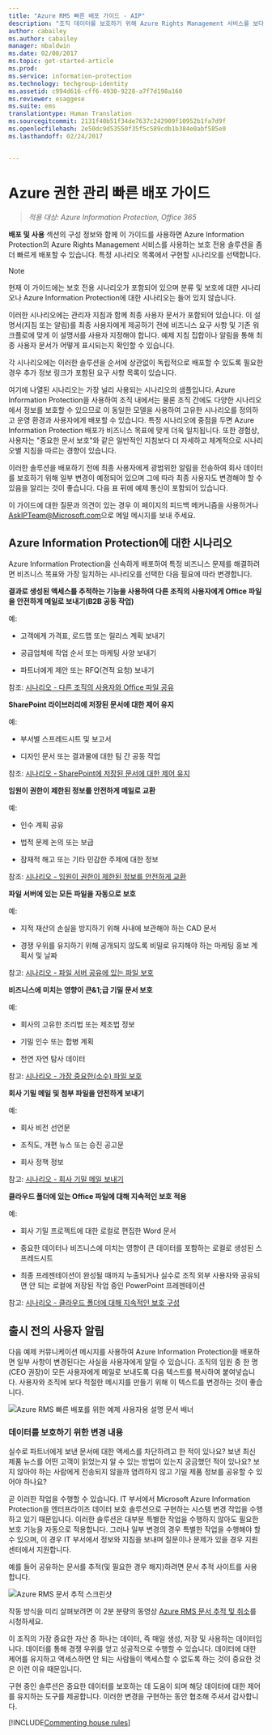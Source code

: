 ```yaml
---
title: "Azure RMS 빠른 배포 가이드 - AIP"
description: "조직 데이터를 보호하기 위해 Azure Rights Management 서비스를 보다 빠르게 배포하고 사용하는 방법을 설명하는 가이드입니다. 먼저 특정 시나리오 목록에서 구현할 시나리오를 선택합니다."
author: cabailey
ms.author: cabailey
manager: mbaldwin
ms.date: 02/08/2017
ms.topic: get-started-article
ms.prod: 
ms.service: information-protection
ms.technology: techgroup-identity
ms.assetid: c994d616-cff6-4930-9228-a7f7d198a160
ms.reviewer: esaggese
ms.suite: ems
translationtype: Human Translation
ms.sourcegitcommit: 2131f40b51f34de7637c242909f10952b1fa7d9f
ms.openlocfilehash: 2e50dc9d53550f35f5c589cdb1b384e0abf585e0
ms.lasthandoff: 02/24/2017


---
```


# <a name="rapid-deployment-guide-for-azure-rights-management"></a>Azure 권한 관리 빠른 배포 가이드

>*적용 대상: Azure Information Protection, Office 365*

**배포 및 사용** 섹션의 구성 정보와 함께 이 가이드를 사용하면 Azure Information Protection의 Azure Rights Management 서비스를 사용하는 보호 전용 솔루션을 좀 더 빠르게 배포할 수 있습니다. 특정 시나리오 목록에서 구현할 시나리오를 선택합니다.

> [!NOTE]
> 현재 이 가이드에는 보호 전용 시나리오가 포함되어 있으며 분류 및 보호에 대한 시나리오나 Azure Information Protection에 대한 시나리오는 들어 있지 않습니다. 

이러한 시나리오에는 관리자 지침과 함께 최종 사용자 문서가 포함되어 있습니다. 이 설명서(지침 또는 알림)를 최종 사용자에게 제공하기 전에 비즈니스 요구 사항 및 기존 워크플로에 맞게 이 설명서를 사용자 지정해야 합니다. 예제 지침 집합이나 알림을 통해 최종 사용자 문서가 어떻게 표시되는지 확인할 수 있습니다.

각 시나리오에는 이러한 솔루션을 순서에 상관없이 독립적으로 배포할 수 있도록 필요한 경우 추가 정보 링크가 포함된 요구 사항 목록이 있습니다.

여기에 나열된 시나리오는 가장 널리 사용되는 시나리오의 샘플입니다. Azure Information Protection을 사용하여 조직 내에서는 물론 조직 간에도 다양한 시나리오에서 정보를 보호할 수 있으므로 이 동일한 모델을 사용하여 고유한 시나리오를 정의하고 운영 환경과 사용자에게 배포할 수 있습니다. 특정 시나리오에 중점을 두면 Azure Information Protection 배포가 비즈니스 목표에 맞게 더욱 일치됩니다. 또한 경험상, 사용자는 "중요한 문서 보호"와 같은 일반적인 지침보다 더 자세하고 체계적으로 시나리오별 지침을 따르는 경향이 있습니다.

이러한 솔루션을 배포하기 전에 최종 사용자에게 광범위한 알림을 전송하여 회사 데이터를 보호하기 위해 일부 변경이 예정되어 있으며 그에 따라 최종 사용자도 변경해야 할 수 있음을 알리는 것이 좋습니다. 다음 표 뒤에 예제 통신이 포함되어 있습니다.

이 가이드에 대한 질문과 의견이 있는 경우 이 페이지의 피드백 메커니즘을 사용하거나 [AskIPTeam@Microsoft.com](mailto:%20askipteam@microsoft.com?subject=Rapid%20Deployment%20Guide%20feedback)으로 메일 메시지를 보내 주세요.

## <a name="scenarios-for-azure-information-protection"></a>Azure Information Protection에 대한 시나리오
Azure Information Protection을 신속하게 배포하여 특정 비즈니스 문제를 해결하려면 비즈니스 목표와 가장 일치하는 시나리오를 선택한 다음 필요에 따라 변경합니다.



**결과로 생성된 액세스를 추적하는 기능을 사용하여 다른 조직의 사용자에게 Office 파일을 안전하게 메일로 보내기(B2B 공동 작업)**

예:

- 고객에게 가격표, 로드맵 또는 릴리스 계획 보내기

- 공급업체에 작업 순서 또는 마케팅 사양 보내기

- 파트너에게 제안 또는 RFQ(견적 요청) 보내기

참조: [시나리오 - 다른 조직의 사용자와 Office 파일 공유](scenario-share-office-file-externally.md)

**SharePoint 라이브러리에 저장된 문서에 대한 제어 유지**

예:

- 부서별 스프레드시트 및 보고서

- 디자인 문서 또는 결과물에 대한 팀 간 공동 작업

참조: [시나리오 - SharePoint에 저장된 문서에 대한 제어 유지](scenario-sharepoint.md)

**임원이 권한이 제한된 정보를 안전하게 메일로 교환**

예:

- 인수 계획 공유

- 법적 문제 논의 또는 보급

- 잠재적 해고 또는 기타 민감한 주제에 대한 정보

참조: [시나리오 - 임원이 권한이 제한된 정보를 안전하게 교환](scenario-executives-email.md)

**파일 서버에 있는 모든 파일을 자동으로 보호**

예:

- 지적 재산의 손실을 방지하기 위해 사내에 보관해야 하는 CAD 문서

- 경쟁 우위를 유지하기 위해 공개되지 않도록 비밀로 유지해야 하는 마케팅 홍보 계획서 및 날짜

참고: [시나리오 - 파일 서버 공유에 있는 파일 보호](scenario-fci.md)

**비즈니스에 미치는 영향이 큰&1;급 기밀 문서 보호**

예:

- 회사의 고유한 조리법 또는 제조법 정보

- 기밀 인수 또는 합병 계획

- 천연 자연 탐사 데이터

참고: [시나리오 - 가장 중요한(소수) 파일 보호](scenario-secure-most-valuable-files.md)

**회사 기밀 메일 및 첨부 파일을 안전하게 보내기**

예:

- 회사 비전 선언문

- 조직도, 개편 뉴스 또는 승진 공고문

- 회사 정책 정보

참고: [시나리오 - 회사 기밀 메일 보내기](scenario-company-confidential-email.md)

**클라우드 폴더에 있는 Office 파일에 대해 지속적인 보호 적용**

예:

- 회사 기밀 프로젝트에 대한 로컬로 편집한 Word 문서

- 중요한 데이터나 비즈니스에 미치는 영향이 큰 데이터를 포함하는 로컬로 생성된 스프레드시트

- 최종 프레젠테이션이 완성될 때까지 누출되거나 실수로 조직 외부 사용자와 공유되면 안 되는 로컬에 저장된 작업 중인 PowerPoint 프레젠테이션

참고: [시나리오 - 클라우드 폴더에 대해 지속적인 보호 구성](scenario-work-folders.md)




## <a name="announcement-for-users-before-rollout"></a>출시 전의 사용자 알림
다음 예제 커뮤니케이션 메시지를 사용하여 Azure Information Protection을 배포하면 일부 사항이 변경된다는 사실을 사용자에게 알릴 수 있습니다. 조직의 임원 중 한 명(CEO 권장)이 모든 사용자에게 메일로 보내도록 다음 텍스트를 복사하여 붙여넣습니다. 사용자와 조직에 보다 적절한 메시지를 만들기 위해 이 텍스트를 변경하는 것이 좋습니다.

![Azure RMS 빠른 배포를 위한 예제 사용자용 설명 문서 배너](../media/AzRMS_ExampleBanner.png)

### <a name="changes-were-making-to-safeguard-our-data"></a>데이터를 보호하기 위한 변경 내용
실수로 파트너에게 보낸 문서에 대한 액세스를 차단하려고 한 적이 있나요? 보낸 최신 제품 뉴스를 어떤 고객이 읽었는지 알 수 있는 방법이 있는지 궁금했던 적이 있나요? 보지 않아야 하는 사람에게 전송되지 않을까 염려하지 않고 기밀 제품 정보를 공유할 수 있어야 하나요?

곧 이러한 작업을 수행할 수 있습니다. IT 부서에서 Microsoft Azure Information Protection을 엔터프라이즈 데이터 보호 솔루션으로 구현하는 시스템 변경 작업을 수행하고 있기 때문입니다. 이러한 솔루션은 대부분 특별한 작업을 수행하지 않아도 필요한 보호 기능을 자동으로 적용합니다. 그러나 일부 변경의 경우 특별한 작업을 수행해야 할 수 있으며, 이 경우 IT 부서에서 정보와 지침을 보내며 질문이나 문제가 있을 경우 지원 센터에서 지원합니다.

예를 들어 공유하는 문서를 추적(및 필요한 경우 해지)하려면 문서 추적 사이트를 사용합니다.

![Azure RMS 문서 추적 스크린샷](../media/AzRMS_Tutorial_5_Screenshots.png)

작동 방식을 미리 살펴보려면 이 2분 분량의 동영상 [Azure RMS 문서 추적 및 취소](https://channel9.msdn.com/Series/Information-Protection/Azure-RMS-Document-Tracking-and-Revocation)를 시청하세요.

이 조직의 가장 중요한 자산 중 하나는 데이터, 즉 매일 생성, 저장 및 사용하는 데이터입니다. 데이터를 통해 경쟁 우위를 얻고 성공적으로 수행할 수 있습니다. 데이터에 대한 제어를 유지하고 액세스하면 안 되는 사람들이 액세스할 수 없도록 하는 것이 중요한 것은 이런 이유 때문입니다.

구현 중인 솔루션은 중요한 데이터를 보호하는 데 도움이 되며 해당 데이터에 대한 제어를 유지하는 도구를 제공합니다. 이러한 변경을 구현하는 동안 협조해 주셔서 감사합니다.

[!INCLUDE[Commenting house rules](../includes/houserules.md)]

